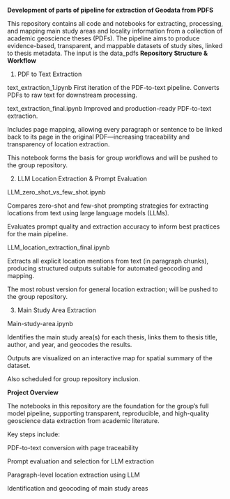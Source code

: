 **Development of parts of pipeline for extraction of Geodata from PDFS**

This repository contains all code and notebooks for extracting, processing, and mapping main study areas and locality information from a collection of academic geoscience theses (PDFs).
The pipeline aims to produce evidence-based, transparent, and mappable datasets of study sites, linked to thesis metadata.
The input is the data_pdfs
**Repository Structure & Workflow**
1. PDF to Text Extraction

text_extraction_1.ipynb
First iteration of the PDF-to-text pipeline. Converts PDFs to raw text for downstream processing.

text_extraction_final.ipynb
Improved and production-ready PDF-to-text extraction.

Includes page mapping, allowing every paragraph or sentence to be linked back to its page in the original PDF—increasing traceability and transparency of location extraction.

This notebook forms the basis for group workflows and will be pushed to the group repository.

2. LLM Location Extraction & Prompt Evaluation

LLM_zero_shot_vs_few_shot.ipynb

Compares zero-shot and few-shot prompting strategies for extracting locations from text using large language models (LLMs).

Evaluates prompt quality and extraction accuracy to inform best practices for the main pipeline.

LLM_location_extraction_final.ipynb

Extracts all explicit location mentions from text (in paragraph chunks), producing structured outputs suitable for automated geocoding and mapping.

The most robust version for general location extraction; will be pushed to the group repository.

3. Main Study Area Extraction

Main-study-area.ipynb

Identifies the main study area(s) for each thesis, links them to thesis title, author, and year, and geocodes the results.

Outputs are visualized on an interactive map for spatial summary of the dataset.

Also scheduled for group repository inclusion.

**Project Overview**

The notebooks in this repository are the foundation for the group’s full model pipeline, supporting transparent, reproducible, and high-quality geoscience data extraction from academic literature.

Key steps include:

PDF-to-text conversion with page traceability

Prompt evaluation and selection for LLM extraction

Paragraph-level location extraction using LLM

Identification and geocoding of main study areas
